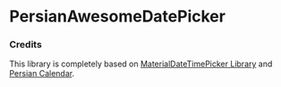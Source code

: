 # PersianAwesomeDatePicker

### Credits 
This library is completely based on [MaterialDateTimePicker Library](https://github.com/wdullaer/MaterialDateTimePicker) and [Persian 
Calendar](http://sourceforge.net/projects/persiancalendar).
